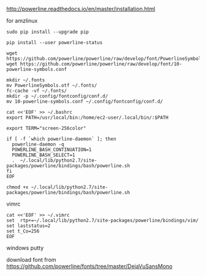 
http://powerline.readthedocs.io/en/master/installation.html


for amzlinux
```
sudo pip install --upgrade pip
```
```
pip install --user powerline-status

wget https://github.com/powerline/powerline/raw/develop/font/PowerlineSymbols.otf
wget https://github.com/powerline/powerline/raw/develop/font/10-powerline-symbols.conf

mkdir ~/.fonts
mv PowerlineSymbols.otf ~/.fonts/
fc-cache -vf ~/.fonts/
mkdir -p ~/.config/fontconfig/conf.d/
mv 10-powerline-symbols.conf ~/.config/fontconfig/conf.d/
```

```
cat <<'EOF' >> ~/.bashrc
export PATH=/usr/local/bin:/home/ec2-user/.local/bin/:$PATH

export TERM="screen-256color"

if [ -f `which powerline-daemon` ]; then
  powerline-daemon -q
  POWERLINE_BASH_CONTINUATION=1
  POWERLINE_BASH_SELECT=1
  .  ~/.local/lib/python2.7/site-packages/powerline/bindings/bash/powerline.sh
fi
EOF
```

```
chmod +x ~/.local/lib/python2.7/site-packages/powerline/bindings/bash/powerline.sh
```

vimrc

```
cat <<'EOF' >> ~/.vimrc
set  rtp+=~/.local/lib/python2.7/site-packages/powerline/bindings/vim/
set laststatus=2
set t_Co=256
EOF
```

windows putty

download font from  
https://github.com/powerline/fonts/tree/master/DejaVuSansMono
